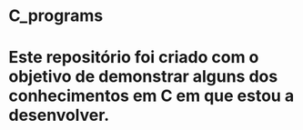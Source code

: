 # C_programs
# Este repositório foi criado com o objetivo de demonstrar alguns dos conhecimentos em C em que estou a desenvolver.
